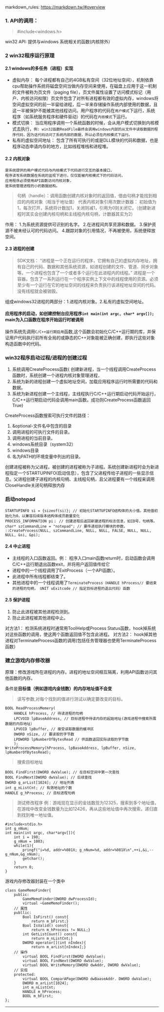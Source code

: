
markdown_rules: https://markdown.tw/#overview
### 1. API的调用： 
> \#include<windows.h>

win32 API: 提供与windows 系统相关的函数(内核除外）

### 2 win32程序运行原理
#### 2.1 windows的多任务（进程）实现
* 虚拟内存： 每个进程都有自己的4GB私有空间（32位地址空间），机制依靠cpu帮助操作系统将磁盘空间当做内存空间来使用，在磁盘上应用于这一机制的文件被称为页文件（paging file），页文件属性设置了访问模式标记（用户、内核访问权限）页文件包含了对所有进程都有效的虚拟内存，windows将空间虚拟空间的前一半留给进程，后一半来存储操作系统内部使用的数据，且这一半被保护不能被其他线程访问。用户程序的代码在`用户模式`下运行，系统程序（如系统服务程序和硬件驱动）的代码在`内核模式`下运行。
* 模式切换： 当应用程序调用一个系统函数的时候，会从用户模式切换到内核模式去执行，`例: win32函数ReadFile最终会调用windows内部的从文件中读取数据的程序代码，因为这代码访问了系统内部的数据，所以必须在内核模式下运行。`
* 私有的虚拟空间地址： 包含了所有可执行的或是DLL模块的代码和数据，也是程序动态申请内存的地方，比如线程堆栈和进程堆。

#### 2.2 内核对象
    是系统提供的用户模式代码与内核模式下代码进行交互的基本接口，
    程序读写系统数据在系统的监视下进行，仅仅能被内核模式下的代码访问，
    应用程序必须使用API函数访问内核对象，
    是系统管理进程的小的数据结构。
> 句柄（handle）：调用函数创建内核对象时的返回值，借由句柄才能找到相应的内核对象（相当于地址值）
> 代表内核对象引用次数计数器： 初始值为1，每次打开，系统将计数加1，关闭则减1，引用为0则关闭它。（创建新进程时其实会创建内核句柄和主线程内核句柄，计数器其实为2）

作用： 1.为系统资源提供可识别的名字。
2.在进程间共享资源和数据。
3.保护资源不被未经认可的代码访问。
4.跟踪对象的引用情况，不再被使用，系统便释放空间。

#### 2.3 进程的创建
> SDK文档： “进程是一个正在运行的程序，它拥有自己的虚拟内存地址，拥有自己的代码、数据和其他系统资源，如进程创建的文件、管道、同步对象等。一个进程也包含了一个或者多个运行在此进程内的线程。” 
进程是一个容器，包含了一系列运行在一个程序实例上下文中的线程使用的资源。必须至少有一个运行在它的地址空间的线程来负责执行该进程地址空间的代码。没有线程就会被销毁。

组成windows32进程的两部分：1.进程内核对象。2.私有的虚拟空间地址。

#### 应用程序的启动，如创建控制台应用程序`int main(int argc, char* argv[]);` main为入口函数在程序开始运行时被调用
操作系统先调用`C/C++运行期启用`函数,这个函数会初始化C/C++运行期的库，并保证用户代码执行前所有全局的或静态的C++对象能被正确创建，即执行这些对象构造函数中的代码。
### win32程序启动过程/进程的创建过程
1. 系统调用CreateProcess函数{
创建新进程，当一个线程调用CreateProcess函数时，系统创建一个进程内核对象管理进程，
2. 系统为新的进程创建一个虚拟地址空间，加载应用程序运行时所需要的代码和数据。
3. 系统为新进程创建一个主线程，主线程执行C/C++运行期启动代码开始运行，C/C++运行期启动代码会调用main函数。成功则CreateProcess函数返回True}

CreateProcess函数搜索可执行文件的路径：
1. &optional-文件名中包含的目录
1. 调用进程的可执行文件的目录。
2. 调用进程的当前目录。
3. windows系统目录（system32）
4. windows目录
5. 名为PATH的环境变量中列出的目录。

创建进程被称为父进程，被创建的进程被称为子进程。系统创建新进程时会为新进程指定一个STARTUPINFO(启动信息），包含了父进程传给子进程的一些显示信息。父进程创建子进程的内核句柄、主线程句柄，且父进程要有一个线程来调用CloseHandle关闭句柄释放内存

### 启动notepad
    STARTUPINFO si = {sizeof(si)}; // 初始化STARTUPINFO结构体的大小值，其他值初始化为0，以兼容后续版本结构体成员数量变化
    PROCESS_INFORMATION pi； // 创建进程后返回新建进程的标志信息，如ID号，句柄等。
    char* szCommandLine = "notepad"; // 要传递给执行模块的参数。
    ::CreateProcess(NULL, szCommandLine, NULL, NULL, FALSE, NULL, NULL, NULL, &si, &pi);
#### 2.4 中止进程
* 主线程的入口函数返回。例： 程序入口main函数return时，启动函数会调用C/C++运行期退出函数exit，并将用户返回值传给它
* 进程中的一个线程调用了ExitProcess（一个API函数）。
* 此进程中所有线程都结束了。
* 其他进程中的一个线程调用了`TerminateProcess（HANDLE hProcess// 要结束的进程的句柄， UNIT uExitcode // 指定目标进程的退出代码）函数`

#### 2.5 保护进程
1. 防止此进程被其他进程检测到。
2. 防止此进程被其他进程中止。

对方法1： 检测系统进程时通常用ToolHelp或Process Status函数，hook掉系统对这些函数的调用，使这两个函数返回值不包含此进程。
对方法2： hook掉其他进程对TerminateProcess函数的调用(包括任务管理器也使用TerminateProcess函数）

### 建立游戏内存修改器
原理：修改游戏所在进程的内存。进程的地址空间相互隔离，利用API函数访问其他函数的内存。

条件是**目标值（例如游戏内金钱数）的内存地址值不会变**
> 读写参数,对每个找到的值进行测试以确定要改变的目标。

    BOOL ReadProcessMemery(
        HANDLE hProcess, // 待读进程的句柄
        LPCVOID lpBaseAddress, // 目标进程中待读内存的起始地址(游戏进程中搜索所需数据的内存地址）
        LPVOID lpBuffer, // 接受读取数据的缓冲区
        DWORD nSize, // 要读取的字节数
        LPDWORD lpNumberOfBytesRead // 供函数返回实际读取的字节数
        );
    WriteProcessMemory(hProcess, lpBaseAddress, lpBuffer, nSize, lpNumberOfBytesRead);
> 搜索目标地址

    BOOL FindFirst(DWORD dwValue); // 在目标空间中第一次查找
    BOOL FindNext(DWORD dwValue); // 后续查找
    DWORD g_arList[1024]; // 地址列表
    int g_nListCnt; // 有效地址的个数
    HANDLE g_hProcess; // 目标进程句柄
> 测试修改程序
例：游戏现在显示的金钱数现为12325，搜索到多个地址值，在游戏中改变金钱数量为比如12426，再从这些地址值中再次搜索，递归直到找到唯一地址值。
    
    #include<stdio.h>
    int g_nNum;
    int main(int argc, char*argv[]){
        int i = 198;
        g_nNum = 1003;
        while(1){
            pringf("i=%d, addr=%081X; g_nNum=%d, addr=%081X\n",++i,&i,--g_nNum,&g_nNum);
            getchar();
        }
        return 0;
    }
        
游戏内存修改器封装在一个类中

    class GameMemoFinder{
        public:
            GameMemoFinder(DWORD dwProcessId);
            virtual ~GameMemoFinder();
        // 属性
        publlic:
            Bool IsFirst() const{
                return m_bFirst;}
            Bool IsValid() const{
                return m_hProcess != NULL;}
            int GetListCount() const{
                return m_nListCnt;}
            DWORD operator[](int nIndex){
                return m_arList[nIndex];}
        // 操作        
            virtual BOOL FindFirst(DWORD dwValue);
            virtual BOOL FindNext(DWORD dwValue);
            virtual BOOL WriteMemory(DWORD dwAddr, DWORD dwValue);
        // 实现    
        protected:
            virtual BOOL ComparAPage(DWORD dwBaaseAddr. DWORD dwValue);
            DWORD m_arList[1024];
            int m_nListCnt;
            HANDLE m_hProcess;
            BOOL m_bFirst;
    };
***
